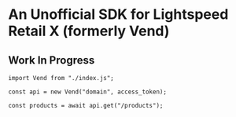 # An Unofficial SDK for Lightspeed Retail X (formerly Vend)

## Work In Progress

```
import Vend from "./index.js";

const api = new Vend("domain", access_token);

const products = await api.get("/products");
```
